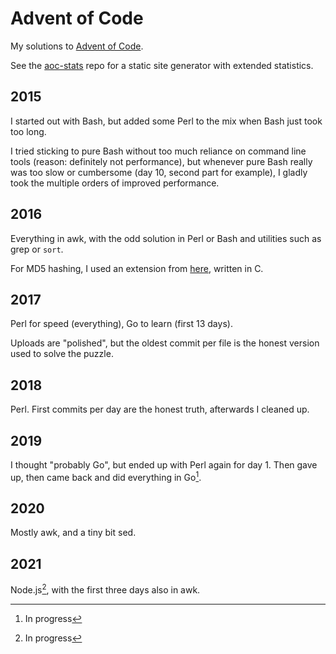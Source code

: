 # Advent of Code

My solutions to [Advent of Code](https://adventofcode.com).

See the [aoc-stats](https://github.com/bewuethr/aoc-stats) repo for a static
site generator with extended statistics.

## 2015

I started out with Bash, but added some Perl to the mix when Bash just took too
long.

I tried sticking to pure Bash without too much reliance on command line tools
(reason: definitely not performance), but whenever pure Bash really was too
slow or cumbersome (day 10, second part for example), I gladly took the
multiple orders of improved performance.

## 2016

Everything in awk, with the odd solution in Perl or Bash and utilities such as
grep or `sort`.

For MD5 hashing, I used an extension from
[here](https://github.com/su8/gawk-extensions), written in C.

## 2017

Perl for speed (everything), Go to learn (first 13 days).

Uploads are "polished", but the oldest commit per file is the honest version
used to solve the puzzle.

## 2018

Perl. First commits per day are the honest truth, afterwards I cleaned up.

## 2019

I thought "probably Go", but ended up with Perl again for day 1. Then gave up,
then came back and did everything in Go[^1].

## 2020

Mostly awk, and a tiny bit sed.

## 2021

Node.js[^1], with the first three days also in awk.

[^1]: In progress
